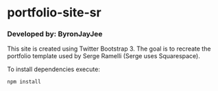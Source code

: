 # portfolio-site-sr
### Developed by: ByronJayJee

This site is created using Twitter Bootstrap 3. The goal is to recreate the portfolio template used by Serge Ramelli (Serge uses Squarespace).

To install dependencies execute:

```
npm install
```

